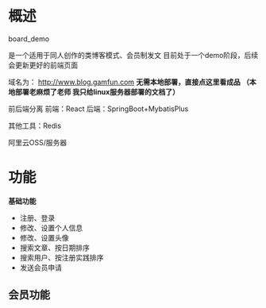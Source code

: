 
# 概述

board_demo

是一个适用于同人创作的类博客模式、会员制发文
目前处于一个demo阶段，后续会更新更好的前端页面

域名为：
http://www.blog.gamfun.com **无需本地部署，直接点这里看成品**
**（本地部署老麻烦了老师 我只给linux服务器部署的文档了）**

前后端分离
前端：React
后端：SpringBoot+MybatisPlus

其他工具：Redis

阿里云OSS/服务器

# 功能

**基础功能**
- 注册、登录
- 修改、设置个人信息
- 修改、设置头像
- 搜索文章、按日期排序
- 搜索用户、按注册实践排序
- 发送会员申请

**会员功能**
- 

